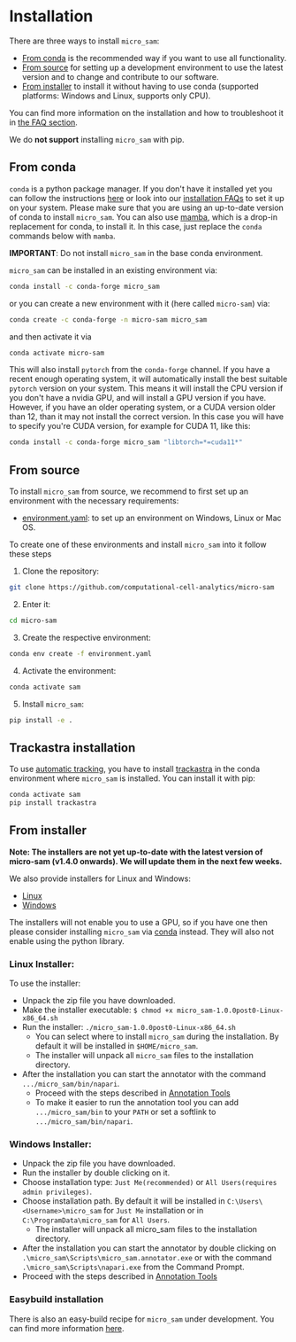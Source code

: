 # Installation

There are three ways to install `micro_sam`:
- [From conda](#from-conda) is the recommended way if you want to use all functionality.
- [From source](#from-source) for setting up a development environment to use the latest version and to change and contribute to our software.
- [From installer](#from-installer) to install it without having to use conda (supported platforms: Windows and Linux, supports only CPU). 

You can find more information on the installation and how to troubleshoot it in [the FAQ section](#installation-questions).

We do **not support** installing `micro_sam` with pip.

## From conda

`conda` is a python package manager. If you don't have it installed yet you can follow the instructions [here](https://conda-forge.org/download/) or look into our [installation FAQs](https://computational-cell-analytics.github.io/micro-sam/micro_sam.html#faq) to set it up on your system.
Please make sure that you are using an up-to-date version of conda to install `micro_sam`.
You can also use [mamba](https://mamba.readthedocs.io/en/latest/), which is a drop-in replacement for conda, to install it. In this case, just replace the `conda` commands below with `mamba`.

**IMPORTANT**: Do not install `micro_sam` in the base conda environment.

`micro_sam` can be installed in an existing environment via:
```bash
conda install -c conda-forge micro_sam
```
or you can create a new environment with it (here called `micro-sam`) via:
```bash
conda create -c conda-forge -n micro-sam micro_sam
```
and then activate it via
```bash
conda activate micro-sam
```

This will also install `pytorch` from the `conda-forge` channel. If you have a recent enough operating system, it will automatically install the best suitable `pytorch` version on your system.
This means it will install the CPU version if you don't have a nvidia GPU, and will install a GPU version if you have.
However, if you have an older operating system, or a CUDA version older than 12, than it may not install the correct version. In this case you will have to specify you're CUDA version, for example for CUDA 11, like this:
```bash
conda install -c conda-forge micro_sam "libtorch=*=cuda11*"
```

## From source

To install `micro_sam` from source, we recommend to first set up an environment with the necessary requirements:
- [environment.yaml](https://github.com/computational-cell-analytics/micro-sam/blob/master/environment.yaml): to set up an environment on Windows, Linux or Mac OS.

To create one of these environments and install `micro_sam` into it follow these steps

1. Clone the repository:

```bash
git clone https://github.com/computational-cell-analytics/micro-sam
```

2. Enter it:

```bash
cd micro-sam
```

3. Create the respective environment:

```bash
conda env create -f environment.yaml
```

4. Activate the environment:

```bash
conda activate sam
```

5. Install `micro_sam`:

```bash
pip install -e .
```

## Trackastra installation

To use [automatic tracking](#annotator-tracking), you have to install [trackastra](https://github.com/weigertlab/trackastra) in the conda environment where `micro_sam` is installed.
You can install it with pip:
```bash
conda activate sam
pip install trackastra
```

## From installer

**Note: The installers are not yet up-to-date with the latest version of micro-sam (v1.4.0 onwards). We will update them in the next few weeks.**

We also provide installers for Linux and Windows:
- [Linux](https://owncloud.gwdg.de/index.php/s/Fyf57WZuiX1NyXs)
- [Windows](https://owncloud.gwdg.de/index.php/s/ZWrY68hl7xE3kGP)
<!---
- [Mac](https://owncloud.gwdg.de/index.php/s/7YupGgACw9SHy2P)
-->

The installers will not enable you to use a GPU, so if you have one then please consider installing `micro_sam` via [conda](#from-conda) instead. They will also not enable using the python library.

### Linux Installer:

To use the installer:
- Unpack the zip file you have downloaded.
- Make the installer executable: `$ chmod +x micro_sam-1.0.0post0-Linux-x86_64.sh`
- Run the installer: `./micro_sam-1.0.0post0-Linux-x86_64.sh` 
    - You can select where to install `micro_sam` during the installation. By default it will be installed in `$HOME/micro_sam`.
    - The installer will unpack all `micro_sam` files to the installation directory.
- After the installation you can start the annotator with the command `.../micro_sam/bin/napari`.
    - Proceed with the steps described in [Annotation Tools](#annotation-tools)
    - To make it easier to run the annotation tool you can add `.../micro_sam/bin` to your `PATH` or set a softlink to `.../micro_sam/bin/napari`.

### Windows Installer:

- Unpack the zip file you have downloaded.
- Run the installer by double clicking on it.
- Choose installation type: `Just Me(recommended)` or `All Users(requires admin privileges)`.
- Choose installation path. By default it will be installed in `C:\Users\<Username>\micro_sam` for `Just Me` installation or in `C:\ProgramData\micro_sam` for `All Users`.
	- The installer will unpack all micro_sam files to the installation directory.
- After the installation you can start the annotator by double clicking on `.\micro_sam\Scripts\micro_sam.annotator.exe` or  with the command `.\micro_sam\Scripts\napari.exe` from the Command Prompt.
- Proceed with the steps described in [Annotation Tools](#annotation-tools) 

<!---
**Mac Installer:**

To use the Mac installer you will need to enable installing unsigned applications. Please follow [the instructions for 'Disabling Gatekeeper for one application only' here](https://disable-gatekeeper.github.io/).

Alternative link on how to disable gatekeeper.
https://www.makeuseof.com/how-to-disable-gatekeeper-mac/

TODO detailed instruction
-->

### Easybuild installation

There is also an easy-build recipe for `micro_sam` under development. You can find more information [here](https://github.com/easybuilders/easybuild-easyconfigs/pull/20636).
